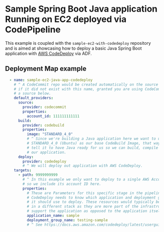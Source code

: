# Sample Spring Boot Java application Running on EC2 deployed via CodePipeline

This example is coupled with the `sample-ec2-with-codedeploy` repository and
is aimed at showcasing how to deploy a basic Java Spring Boot application with
[AWS CodeDeploy](https://docs.aws.amazon.com/codedeploy/latest/userguide/welcome.html)
via ADF.

## Deployment Map example

```yaml
  - name: sample-ec2-java-app-codedeploy
    # ^ A CodeCommit repo would be created automatically on the source account
    # if it did not exist with this name, granted you are using CodeCommit as
    # a source below.
    default_providers:
      source:
        provider: codecommit
        properties:
          account_id: 111111111111
      build:
        provider: codebuild
        properties:
          image: "STANDARD_4_0"
          # ^ Since we're building a Java application here we want to use
          # STANDARD_4_0 (Ubuntu) as our base CodeBuild Image, that way we can
          # tell it to have Java ready for us so we can build, compile and test
          # our application.
      deploy:
        provider: codedeploy
        # ^ We will deploy out application with AWS CodeDeploy.
    targets:
      - path: 9999999999
        # ^ In this example we only want to deploy to a single AWS Account,
        # so we include its account ID here.
        properties:
          # These are Parameters for this specific stage in the pipeline,
          # CodeDeploy needs to know which application and deployment group
          # it should use to deploy. These resources would typically be deployed
          # in a different stack as they are more part of the infrastructure to
          # support the application as opposed to the application itself.
          application_name: sample
          deployment_group_name: testing-sample
          # ^ See https://docs.aws.amazon.com/codedeploy/latest/userguide/deployment-groups.html
```

